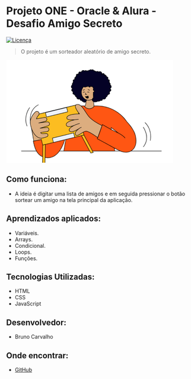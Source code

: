 # Projeto ONE - Oracle & Alura - Desafio Amigo Secreto

[![Licença](https://img.shields.io/badge/licença-MIT-green)](LICENSE)

> O projeto é um sorteador aleatório de amigo secreto.

![Imagem do Projeto](assets/amigo-secreto.png)

## Como funciona:

*   A ideia é digitar uma lista de amigos e em seguida pressionar o botão sortear um amigo na tela principal da aplicação.

## Aprendizados aplicados:

*  Variáveis.
*  Arrays.
*  Condicional.
*  Loops.
*  Funções.

## Tecnologias Utilizadas:

*   HTML
*   CSS
*   JavaScript

## Desenvolvedor:

* Bruno Carvalho

## Onde encontrar:

*   [GitHub](https://github.com/brunodsh/projeto-one-challenge-amigo-secreto)
